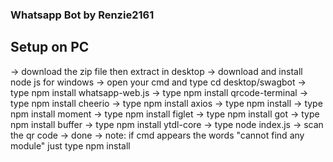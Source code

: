 ### Whatsapp Bot by Renzie2161

## Setup on PC
-> download the zip file then extract in desktop
-> download and install node js for windows
-> open your cmd and type cd desktop/swagbot
-> type npm install whatsapp-web.js
-> type npm install qrcode-terminal
-> type npm install cheerio
-> type npm install axios
-> type npm install
-> type npm install moment
-> type npm install figlet
-> type npm install got
-> type npm install buffer
-> type npm install ytdl-core
-> type node index.js
-> scan the qr code
-> done
-> note: if cmd appears the words "cannot find any module" just type npm install <the module not found>
